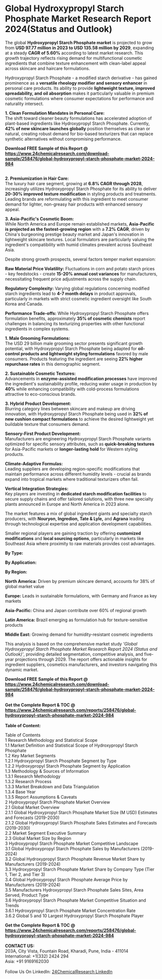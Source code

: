 <h1>Global Hydroxypropyl Starch Phosphate Market Research Report 2024(Status and Outlook)</h1><p>The global <strong>Hydroxypropyl Starch Phosphate market</strong> is projected to grow from <strong>USD 97.77 million in 2023 to USD 135.58 million by 2029</strong>, expanding at a steady <strong>CAGR of 5.60%</strong> according to latest market research. This growth trajectory reflects rising demand for multifunctional cosmetic ingredients that combine texture enhancement with clean-label appeal across skincare and haircare formulations.</p><p>Hydroxypropyl Starch Phosphate - a modified starch derivative - has gained prominence as a <strong>versatile rheology modifier and sensory enhancer</strong> in personal care products. Its ability to provide <strong>lightweight texture, improved spreadability, and oil absorption</strong> makes it particularly valuable in premium cosmetic formulations where consumer expectations for performance and naturality intersect.</p><p><strong>1. Clean Formulation Mandates in Personal Care:</strong><br>
The shift toward cleaner beauty formulations has accelerated adoption of plant-based ingredients like Hydroxypropyl Starch Phosphate. Currently, <strong>42% of new skincare launches globally</strong> position themselves as clean or natural, creating robust demand for bio-based texturizers that can replace synthetic alternatives without compromising performance.</p><div><b>Download FREE Sample of this Report @ 
            <a href="https://www.24chemicalresearch.com/download-sample/258476/global-hydroxypropyl-starch-phosphate-market-2024-984">
            https://www.24chemicalresearch.com/download-sample/258476/global-hydroxypropyl-starch-phosphate-market-2024-984</a></b></div><br><p><strong>2. Premiumization in Hair Care:</strong><br>
The luxury hair care segment, growing at <strong>6.8% CAGR through 2028</strong>, increasingly utilizes Hydroxypropyl Starch Phosphate for its ability to deliver <strong>20-30% improved texture modification</strong> in styling products and treatments. Leading brands are reformulating with this ingredient to meet consumer demand for lighter, non-greasy hair products with enhanced sensory appeal.</p><p><strong>3. Asia-Pacific's Cosmetic Boom:</strong><br>
While North America and Europe remain established markets, <strong>Asia-Pacific is projected as the fastest-growing region</strong> with a <strong>7.2% CAGR</strong>, driven by China's burgeoning prestige beauty market and Japan's innovation in lightweight skincare textures. Local formulators are particularly valuing the ingredient's compatibility with humid climates prevalent across Southeast Asia.</p><p>Despite strong growth prospects, several factors temper market expansion:</p><p><strong>Raw Material Price Volatility:</strong> Fluctuations in corn and potato starch prices - key feedstocks - create <strong>15-20% annual cost variances</strong> for manufacturers, necessitating frequent price adjustments across the supply chain.</p><p><strong>Regulatory Complexity:</strong> Varying global regulations concerning modified starch ingredients lead to <strong>4-7 month delays</strong> in product approvals, particularly in markets with strict cosmetic ingredient oversight like South Korea and Canada.</p><p><strong>Performance Trade-offs:</strong> While Hydroxypropyl Starch Phosphate offers formulation benefits, approximately <strong>35% of cosmetic chemists</strong> report challenges in balancing its texturizing properties with other functional ingredients in complex systems.</p><p><strong>1. Male Grooming Formulations:</strong><br>
The USD 29 billion male grooming sector presents significant growth potential, with Hydroxypropyl Starch Phosphate being adapted for <strong>oil-control products and lightweight styling formulations</strong> favored by male consumers. Products featuring the ingredient are seeing <strong>22% higher repurchase rates</strong> in this demographic segment.</p><p><strong>2. Sustainable Cosmetic Textures:</strong><br>
Advancements in <strong>enzyme-assisted modification processes</strong> have improved the ingredient's sustainability profile, reducing water usage in production by <strong>40%</strong> while enhancing compatibility with cold-process formulations attractive to eco-conscious brands.</p><p><strong>3. Hybrid Product Development:</strong><br>
Blurring category lines between skincare and makeup are driving innovation, with Hydroxypropyl Starch Phosphate being used in <strong>32% of new cushion compact formulations</strong> to achieve the desired lightweight yet buildable texture that consumers demand.</p><p><strong>Sensory-First Product Development:</strong><br>
	Manufacturers are engineering Hydroxypropyl Starch Phosphate variants optimized for specific sensory attributes, such as <strong>quick-breaking textures</strong> for Asia-Pacific markets or <strong>longer-lasting hold</strong> for Western styling products.</p><p><strong>Climate-Adaptive Formulas:</strong><br>
	Leading suppliers are developing region-specific modifications that maintain performance across different humidity levels - crucial as brands expand into tropical markets where traditional texturizers often fail.</p><p><strong>Vertical Integration Strategies:</strong><br>
	Key players are investing in <strong>dedicated starch modification facilities</strong> to secure supply chains and offer tailored solutions, with three new specialty plants announced in Europe and North America in 2023 alone.</p><p>The market features a mix of global ingredient giants and specialty starch producers, with <strong>Nouryon, Ingredion, Tate &amp; Lyle,</strong> and <strong>Agrana</strong> leading through technological expertise and application development capabilities.</p><p>Smaller regional players are gaining traction by offering <strong>customized modifications</strong> and <strong>local sourcing options</strong>, particularly in markets like Southeast Asia where proximity to raw materials provides cost advantages.</p><p><strong>By Type:</strong></p><p><strong>By Application:</strong></p><p><strong>By Region:</strong></p><p><strong>North America:</strong> Driven by premium skincare demand, accounts for 38% of global market value</p><p><strong>Europe:</strong> Leads in sustainable formulations, with Germany and France as key markets</p><p><strong>Asia-Pacific:</strong> China and Japan contribute over 60% of regional growth</p><p><strong>Latin America:</strong> Brazil emerging as formulation hub for texture-sensitive products</p><p><strong>Middle East:</strong> Growing demand for humidity-resistant cosmetic ingredients</p><p>This analysis is based on the comprehensive market study <em>'Global Hydroxypropyl Starch Phosphate Market Research Report 2024 (Status and Outlook)'</em>, providing detailed segmentation, competitive analysis, and five-year projections through 2029. The report offers actionable insights for ingredient suppliers, cosmetics manufacturers, and investors navigating this dynamic market.</p><div><b>Download FREE Sample of this Report @ 
            <a href="https://www.24chemicalresearch.com/download-sample/258476/global-hydroxypropyl-starch-phosphate-market-2024-984">
            https://www.24chemicalresearch.com/download-sample/258476/global-hydroxypropyl-starch-phosphate-market-2024-984</a></b></div><br><div><b>Get the Complete Report & TOC @ 
            <a href="https://www.24chemicalresearch.com/reports/258476/global-hydroxypropyl-starch-phosphate-market-2024-984">
            https://www.24chemicalresearch.com/reports/258476/global-hydroxypropyl-starch-phosphate-market-2024-984</a></b></div><br>
            <b>Table of Content:</b><p>Table of Contents<br />
1 Research Methodology and Statistical Scope<br />
1.1 Market Definition and Statistical Scope of Hydroxypropyl Starch Phosphate<br />
1.2 Key Market Segments<br />
1.2.1 Hydroxypropyl Starch Phosphate Segment by Type<br />
1.2.2 Hydroxypropyl Starch Phosphate Segment by Application<br />
1.3 Methodology & Sources of Information<br />
1.3.1 Research Methodology<br />
1.3.2 Research Process<br />
1.3.3 Market Breakdown and Data Triangulation<br />
1.3.4 Base Year<br />
1.3.5 Report Assumptions & Caveats<br />
2 Hydroxypropyl Starch Phosphate Market Overview<br />
2.1 Global Market Overview<br />
2.1.1 Global Hydroxypropyl Starch Phosphate Market Size (M USD) Estimates and Forecasts (2019-2030)<br />
2.1.2 Global Hydroxypropyl Starch Phosphate Sales Estimates and Forecasts (2019-2030)<br />
2.2 Market Segment Executive Summary<br />
2.3 Global Market Size by Region<br />
3 Hydroxypropyl Starch Phosphate Market Competitive Landscape<br />
3.1 Global Hydroxypropyl Starch Phosphate Sales by Manufacturers (2019-2024)<br />
3.2 Global Hydroxypropyl Starch Phosphate Revenue Market Share by Manufacturers (2019-2024)<br />
3.3 Hydroxypropyl Starch Phosphate Market Share by Company Type (Tier 1, Tier 2, and Tier 3)<br />
3.4 Global Hydroxypropyl Starch Phosphate Average Price by Manufacturers (2019-2024)<br />
3.5 Manufacturers Hydroxypropyl Starch Phosphate Sales Sites, Area Served, Product Type<br />
3.6 Hydroxypropyl Starch Phosphate Market Competitive Situation and Trends<br />
3.6.1 Hydroxypropyl Starch Phosphate Market Concentration Rate<br />
3.6.2 Global 5 and 10 Largest Hydroxypropyl Starch Phosphate Player</p><div><b>Get the Complete Report & TOC @ 
            <a href="https://www.24chemicalresearch.com/reports/258476/global-hydroxypropyl-starch-phosphate-market-2024-984">
            https://www.24chemicalresearch.com/reports/258476/global-hydroxypropyl-starch-phosphate-market-2024-984</a></b></div><br><b>CONTACT US:</b><br>
            203A, City Vista, Fountain Road, Kharadi, Pune, India - 411014<br>
            International: +1(332) 2424 294<br>
            Asia: +91 9169162030 <br><br>
            Follow Us On LinkedIn: <a href="https://www.linkedin.com/company/24chemicalresearch/">24ChemicalResearch LinkedIn</a>
